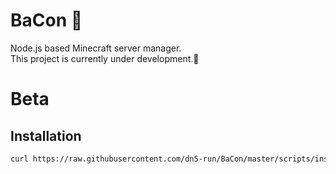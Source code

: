 # BaCon 🥓
Node.js based Minecraft server manager.  
This project is currently under development.🚧

# Beta
## Installation
```bash
curl https://raw.githubusercontent.com/dn5-run/BaCon/master/scripts/install.sh | bash
```

